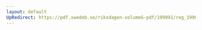 ```yaml
---
layout: default
UpRedirect: https://pdf.swedeb.se/riksdagen-volumeG-pdf/199091/reg_199091/reg_199091_0066.pdf
---
```

